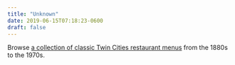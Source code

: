 ```yaml
---
title: "Unknown"
date: 2019-06-15T07:18:23-0600
draft: false
---
```


Browse [a collection of classic Twin Cities restaurant menus](https://cdm17208.contentdm.oclc.org/digital/collection/Menus/search) from the 1880s to the 1970s.
